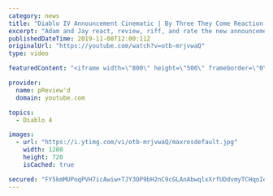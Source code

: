 ```yaml
---
category: news
title: "Diablo IV Announcement Cinematic | By Three They Come Reaction / Review / Rating"
excerpt: "Adam and Jay react, review, riff, and rate the new announcement cinematic everyone wanted to see last year at Blizzcon, Diablo IV 'By Three They Come'."
publishedDateTime: 2019-11-08T12:00:11Z
originalUrl: "https://youtube.com/watch?v=otb-mrjvwaQ"
type: video

featuredContent: "<iframe width=\"800\" height=\"500\" frameborder=\"0\" src=\"https://www.youtube.com/embed/otb-mrjvwaQ\" allow=\"accelerometer; autoplay; encrypted-media; gyroscope; picture-in-picture\" allowfullscreen></iframe>"

provider:
  name: pReview'd
  domain: youtube.com

topics:
  - Diablo 4

images:
  - url: "https://i.ytimg.com/vi/otb-mrjvwaQ/maxresdefault.jpg"
    width: 1280
    height: 720
    isCached: true

secured: "FY5kmMUPoqPVH7icAwiw+TJY3OP9bH2nC9cGLAnAbwqlxXrfUDdvmyTCHqoIe8LnaYh//+0M+/c81V8+KI2w+wf0Pb9hnHBWSErRCQDdvW5N4FqIk42dm4snuALy4xVH58o0rKu6oHfvZ3HC1FBNqk8W0WN8p9fXUeV21mJtmOnDg3Cxr5p1zK++Y3I7bYq4hLmyTmHcIJpoFbIA+di22+cg9d9wRME8zPVrRbJHbMaRazUQh11j0Yl0qjOOWq50e6SuRiv21KP/8mxKSsISl8rfayXWBI+D8WGZoJiphZUfHVtB2P53nGE7FMfqSz8swQVSwCmSCOQt9n6Ei2maBlzMx9h/B7yEPLLaE5KnZnHjifRTkpAyzynZTQO38VpLmn0L1/OWj1ZkvpAmrpn0OW3FC6VCJHx5GtPV1S2itypyu9j40Q5BGL4bFNQ5rhdf;JS0SIWoF7iNN0ilk3fiRqQ=="
---
```


